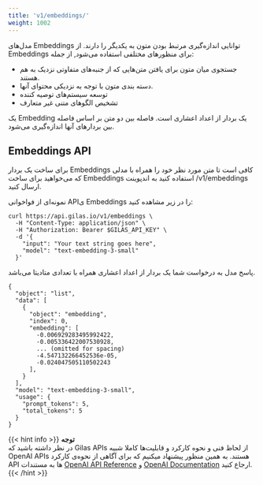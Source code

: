 ```yaml
---
title: 'v1/embeddings/'
weight: 1002
---
```


مدل‌های Embeddings توانایی اندازه‌گیری مرتبط بودن متون به یکدیگر را دارند. از Embeddings برای منظورهای مختلفی استفاده می‌شود, از جمله:

- جستجوی میان متون برای یافتن متن‌هایی که از جنبه‌های متفاوتی نزدیک به هم هستند.
- دسته بندی متون با توجه به نزدیکی محتوای آنها.
- توسعه سیستم‌های توصیه کننده
- تشخیص الگوهای متنی غیر متعارف

یک Embedding یک بردار از اعداد اعشاری است. فاصله بین دو متن بر اساس فاصله بین بردارهای آنها اندازه‌گیری می‌شود.

## Embeddings API

برای ساخت یک بردار Embeddings کافی است تا متن مورد نظر خود را همراه با مدلی که می‌خواهید برای ساخت Embeddings استفاده کنید به اندپوینت /v1/embeddings ارسال کنید.

نمونه‌ای از فواخوانی  APIی Embeddings را در زیر مشاهده کنید:



```shell
curl https://api.gilas.io/v1/embeddings \
  -H "Content-Type: application/json" \
  -H "Authorization: Bearer $GILAS_API_KEY" \
  -d '{
    "input": "Your text string goes here",
    "model": "text-embedding-3-small"
  }'
```

پاسخ مدل به درخواست شما یک بردار از اعداد اعشاری همراه با تعدادی متادیتا می‌باشد.
```shell
{
  "object": "list",
  "data": [
    {
      "object": "embedding",
      "index": 0,
      "embedding": [
        -0.006929283495992422,
        -0.005336422007530928,
        ... (omitted for spacing)
        -4.547132266452536e-05,
        -0.024047505110502243
      ],
    }
  ],
  "model": "text-embedding-3-small",
  "usage": {
    "prompt_tokens": 5,
    "total_tokens": 5
  }
}
```

{{< hint info >}}
**توجه**  
در نظر داشته باشید که Gilas APIs از لحاظ فنی و نحوه کارکرد و قابلیت‌ها کاملا شبیه OpenAI APIs هستند. به همین منظور پیشنهاد میکنیم که برای آگاهی از نحوه‌ی کارکرد API ها به مستندات [OpenAI API Reference](https://platform.openai.com/docs/api-reference/embeddings) و [OpenAI Documentation](https://platform.openai.com/docs/guides/embeddings) ارجاع کنید.
{{< /hint >}}


